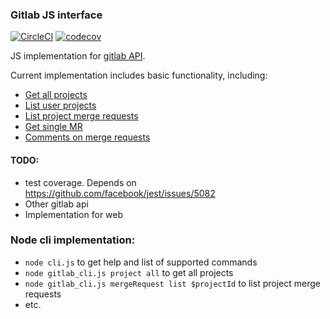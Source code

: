 ### Gitlab JS interface

[![CircleCI](https://circleci.com/gh/rumax/gitlab-js.svg?style=shield)](https://circleci.com/gh/rumax/gitlab-js)
[![codecov](https://codecov.io/gh/rumax/gitlab-js/branch/master/graph/badge.svg)](https://codecov.io/gh/rumax/gitlab-js)

JS implementation for [gitlab API](https://docs.gitlab.com/ee/api/README.html).

Current implementation includes basic functionality, including:

- [Get all projects](https://docs.gitlab.com/ee/api/projects.html#list-all-projects)
- [List user projects ](https://docs.gitlab.com/ee/api/projects.html#list-user-projects)
- [List project merge requests](https://docs.gitlab.com/ee/api/merge_requests.html#list-project-merge-requests)
- [Get single MR](https://docs.gitlab.com/ee/api/merge_requests.html#get-single-mr)
- [Comments on merge requests](https://docs.gitlab.com/ee/api/merge_requests.html#comments-on-merge-requests)

#### TODO:
- test coverage. Depends on https://github.com/facebook/jest/issues/5082
- Other gitlab api
- Implementation for web

### Node cli implementation:
- `node cli.js` to get help and list of supported commands
- `node gitlab_cli.js project all` to get all projects
- `node gitlab_cli.js mergeRequest list $projectId` to list project merge requests
- etc.

